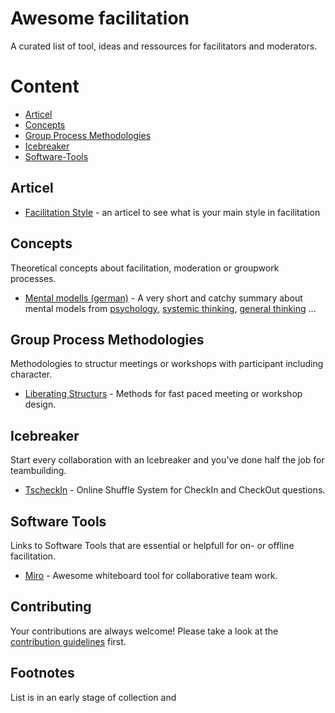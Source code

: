 # Awesome facilitation

A curated list of tool, ideas and ressources for facilitators and moderators.

# Content
- [Articel](#articel)
- [Concepts](#concepts)
- [Group Process Methodologies](#group-process-methodologies)
- [Icebreaker](#icebreaker)
- [Software-Tools](#software-tools)

## Articel

- [Facilitation Style](https://medium.com/user-experience-design-1/facilitation-whats-your-style-4c9c480bd2d) - an articel to see what is your main style in facilitation

## Concepts

Theoretical concepts about facilitation, moderation or groupwork processes.

- [Mental modells (german)](https://weltklugheit.com/) - A very short and catchy summary about mental models from [psychology](https://weltklugheit.com/modelle/psychologie.html), [systemic thinking](https://weltklugheit.com/modelle/systeme.html), [general thinking](https://weltklugheit.com/modelle/denken.html) ...

## Group Process Methodologies

Methodologies to structur meetings or workshops with participant including character.

- [Liberating Structurs](https://www.liberatingstructures.com/ls/) - Methods for fast paced meeting or workshop design.

## Icebreaker

Start every collaboration with an Icebreaker and you've done half the job for teambuilding.

- [TscheckIn](https://tscheck.in/) - Online Shuffle System for CheckIn and CheckOut questions.

## Software Tools

Links to Software Tools that are essential or helpfull for on- or offline facilitation.

- [Miro](https://miro.com) - Awesome whiteboard tool for collaborative team work.


## Contributing

Your contributions are always welcome! Please take a look at the [contribution guidelines](CONTRIBUTING.md) first.

## Footnotes

List is in an early stage of collection and 
